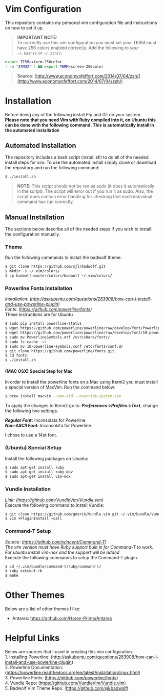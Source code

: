 # Vim Configuration
This repository contains my personal vim configuration file and instructions on how to set it up.  

> **IMPORTANT NOTE:**  
To correctly use this vim configuration you must set your TERM must have 256 colors enabled correctly. Add the following to your
`~/.bashrc` or `~/.zshrc`:
```sh
export TERM=xterm-256color
[ -n "$TMUX" ] && export TERM=screen-256color
```

> **Source:** [http://www.economyofeffort.com/2014/07/04/zsh/](http://www.economyofeffort.com/2014/07/04/zsh/)

# Installation
Before doing any of the following install Pip and Git on your system.    
**Please note that you need Vim with Ruby compiled into it, on Ubuntu this can be done with the following command. This is automatically install in the automated installation**  

## Automated Installation
The repository includes a bash script (install.sh) to do all of the needed install steps for vim. To use the automated install simply clone or download the repository and run the following command:

```sh
$ ./install.sh
```

> **NOTE:** This script should not be ran as sudo (it does it automatically in the script). The script will error out if you run it as sudo. Also, the script does contain error handling for checking that each individual command has run correctly.

## Manual Installation
The sections below describe all of the needed steps if you wish to install the configuration manually.

### Theme
Run the following commands to install the badwolf theme:  
```sh
$ git clone https://github.com/sjl/badwolf.git
$ mkdir -p ~/.vim/colors/
$ cp badwolf-master/colors/badwolf ~/.vim/colors/
```

### Powerline Fonts Installation
*Installation: (http://askubuntu.com/questions/283908/how-can-i-install-and-use-powerline-plugin)*  
*Fonts: (https://github.com/powerline/fonts)*  
These instructions are for Ubuntu  

```sh
$ sudo pip install powerline-status
$ wget https://github.com/powerline/powerline/raw/develop/font/PowerlineSymbols.otf
$ wget https://github.com/powerline/powerline/raw/develop/font/10-powerline-symbols.conf
$ sudo mv PowerlineSymbols.otf /usr/share/fonts/ 
$ sudo fc-cache -vf
$ sudo mv 10-powerline-symbols.conf /etc/fonts/conf.d/
$ git clone https://github.com/powerline/fonts.git
$ cd fonts
$ ./install.sh
```

#### (MAC OSX) Special Step for Mac
In order to install the powerline fonts on a Mac using Iterm2 you must install a special version of MacVim.  Run the command below:  

```sh
$ brew install macvim --env-std --override-system-vim
```  

To apply the changes to Iterm2 go to: ***Preferences->Profiles->Text***, change the following two settings.  

***Regular Font:*** Inconsolata for Powerline  
***Non-ASCII Font:*** Inconsolata for Powerline  

I chose to use a 14pt font.

### (Ubuntu) Special Setup  
Install the following packages on Ubuntu:  
```sh
$ sudo apt-get install ruby
$ sudo apt-get install ruby-dev
$ sudo apt-get install vim-nox
```  

### Vundle Installation
*Link: (https://github.com/VundleVim/Vundle.vim)*  
Execute the following command to install Vundle:  

```sh
$ git clone https://github.com/gmarik/Vundle.vim.git ~/.vim/bundle/Vundle.vim
$ vim +PluginInstall +qall
```

### Command-T Setup
*Source: (https://github.com/wincent/Command-T)*  
*The vim version must have Ruby support built in for Command-T to work. For ubuntu install vim-nox and the support will be added*  
Execute the following commands to setup the Command-T plugin.  

```sh
$ cd ~/.vim/bundle/command-t/ruby/command-t/
$ ruby extconf.rb
$ make
```

# Other Themes  
Below are a list of other themes I like:  
- Antares: https://github.com/Haron-Prime/Antares  

# Helpful Links
Below are sources that I used in creating this vim configuration.  
    1. Installing Powerline: (http://askubuntu.com/questions/283908/how-can-i-install-and-use-powerline-plugin)  
    2. Powerline Documentation: (https://powerline.readthedocs.org/en/latest/installation/linux.html)  
    3. Powerline Fonts: (https://github.com/powerline/fonts)  
    4. Vundle Repo: (https://github.com/VundleVim/Vundle.vim)  
    5. Badwolf Vim Theme Repo: (https://github.com/sjl/badwolf)
